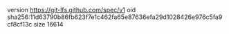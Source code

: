 version https://git-lfs.github.com/spec/v1
oid sha256:11d63790b86fb623f7e1c462fa65e87636efa29d1028426e976c5fa9cf8cf13c
size 16614
